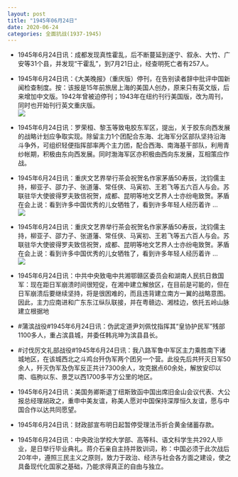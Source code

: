 ```yaml
---
layout: post
title: "1945年06月24日"
date: 2020-06-24
categories: 全面抗战(1937-1945)
---
```


<meta name="referrer" content="no-referrer" />

- 1945年6月24日讯：成都发现真性霍乱，后不断蔓延到遂宁、叙永、大竹、广安等31个县，并发现“干霍乱”，到7月21日止，经查明死亡者有257人。 

- 1945年6月24日讯：《大美晚报》（重庆版）停刊，在告别读者辞中批评中国新闻检查制度。按：该报是15年前旅居上海的美国人创办，原来只有英文版，后来增加中文版。1942年曾被迫停刊；1943年在纽约刊行美国版，改为周刊，同时也开始刊行英文重庆版。 <br/><img src="https://wx3.sinaimg.cn/large/aca367d8ly1gg3mpdenycj20c8081t8q.jpg" />

- 1945年6月24日讯：罗荣桓、黎玉等致电胶东军区，提出，关于胶东向西发展的战略计划应争取实现。除留主力1个团配合东海、北海军分区部队坚持沿海斗争外，可组织轻便指挥部率两个主力团，配合西海、南海基干部队，利用青纱帐期，积极由东向西发展。同时渤海军区亦积极由西向东发展，互相策应作战。 

- 1945年6月24日讯：重庆文艺界举行茶会祝贺名作家茅盾50寿辰，沈钧儒主持，柳亚子、邵力子、张道藩、常任侠、马寅初、王若飞等五六百人与会。苏联驻华大使彼得罗夫致信祝贺，成都、昆明等地文艺界人士亦纷电致贺。茅盾在会上说：看到许多中国优秀的儿女牺牲了，看到许多年轻人经历着许 ... <br/><img src="https://wx2.sinaimg.cn/large/aca367d8ly1gg3jb6w84aj20c80dvweo.jpg" />

- 1945年6月24日讯：重庆文艺界举行茶会祝贺名作家茅盾50寿辰，沈钧儒主持，柳亚子、邵力子、张道藩、常任侠、马寅初、王若飞等五六百人与会。苏联驻华大使彼得罗夫致信祝贺，成都、昆明等地文艺界人士亦纷电致贺。茅盾在会上说：看到许多中国优秀的儿女牺牲了，看到许多年轻人经历着许 ... <br/><img src="https://wx3.sinaimg.cn/large/aca367d8ly1gg3jal8dgaj20c80dvweo.jpg" />

- 1945年6月24日讯：中共中央致电中共湘鄂赣区委员会和湖南人民抗日救国军：现在距日军崩溃时间很短促，在湘中建立解放区，在目前是可能的，但在日军崩溃后要继续坚持，将是很困难的，而且违背建立南方一翼的战略意图。因此，主力应南进和广东东江纵队联接，并在粤赣边、湘桂边，依托五岭山脉建立根据地 

- #蒲滨战役#1945年6月24日讯：伪武定道尹刘佩忱指挥其“皇协护民军”残部1100多人，重占滨县城，并委任韩兆坤为滨县县长。 

- #讨伐厉文礼部战役#1945年6月24日讯：我八路军鲁中军区主力乘胜南下诸城地区，在该城西北之斗鸡台歼伪军两个团另一个营。此役先后共歼灭日军50余人，歼灭伪军及伪军反正共计7300余人，攻克据点60余处，解放安印以南、临朐以东、景芝以西1700多平方公里的地区。 

- 1945年6月24日讯：美国务卿斯退丁纽斯致函中国出席旧金山会议代表、大公报总经理胡政之，重申中美友谊，称美人愿对中国保持深厚恒久友谊，愿与中国合作以达共同愿望。 

- 1945年6月24日讯：财政部宣布明日起暂停受理法币折合黄金储蓄存款。 

- 1945年6月24日讯：中央政治学校大学部、高等科、语文科学生共292人毕业，是日举行毕业典礼。蒋介石亲自主持并致训词，称：中国必须于此次战后20年中，遵照三民主义之原则，致力于政治、经济与社会各方面之建设，使之具备现代化国家之基础，乃能求得真正的自由与独立。 


